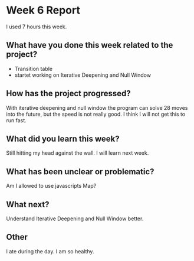 # Week 6 Report
I used 7 hours this week.

## What have you done this week related to the project?
* Transition table
* startet working on Iterative Deepening and Null Window

## How has the project progressed?
With iterative deepening and null window the program can solve 28 moves into the future, but the speed is not really good. I think I will not get this to run fast.

## What did you learn this week?
Still hitting my head against the wall. I will learn next week.

## What has been unclear or problematic?
Am I allowed to use javascripts Map?

## What next?
Understand Iterative Deepening and Null Window better.

## Other
I ate during the day. I am so healthy.
